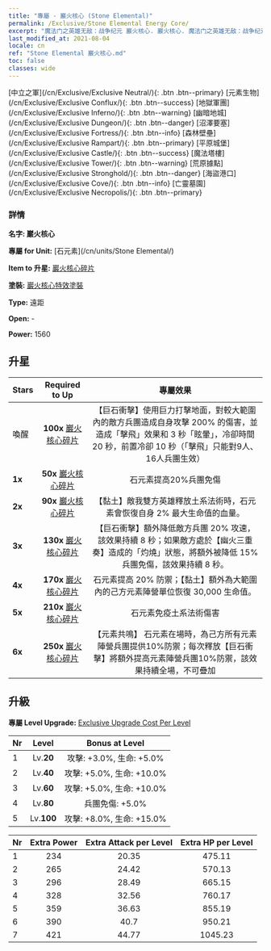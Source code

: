 ```yaml
---
title: "專屬 - 巖火核心 (Stone Elemental)"
permalink: /Exclusive/Stone Elemental Energy Core/
excerpt: "魔法门之英雄无敌：战争纪元 巖火核心. 巖火核心. 魔法门之英雄无敌：战争纪元 專屬 巖火核心. 石元素 專屬."
last_modified_at: 2021-08-04
locale: cn
ref: "Stone Elemental 巖火核心.md"
toc: false
classes: wide
---
```

 [中立之軍](/cn/Exclusive/Exclusive Neutral/){: .btn .btn--primary} [元素生物](/cn/Exclusive/Exclusive Conflux/){: .btn .btn--success} [地獄軍團](/cn/Exclusive/Exclusive Inferno/){: .btn .btn--warning} [幽暗地城](/cn/Exclusive/Exclusive Dungeon/){: .btn .btn--danger} [沼澤要塞](/cn/Exclusive/Exclusive Fortress/){: .btn .btn--info} [森林壁壘](/cn/Exclusive/Exclusive Rampart/){: .btn .btn--primary} [平原城堡](/cn/Exclusive/Exclusive Castle/){: .btn .btn--success} [魔法塔樓](/cn/Exclusive/Exclusive Tower/){: .btn .btn--warning} [荒原據點](/cn/Exclusive/Exclusive Stronghold/){: .btn .btn--danger} [海盜港口](/cn/Exclusive/Exclusive Cove/){: .btn .btn--info} [亡靈墓園](/cn/Exclusive/Exclusive Necropolis/){: .btn .btn--primary} 

### 詳情
 **名字: 巖火核心** 

 **專屬 for Unit:** [石元素](/cn/units/Stone Elemental/) 

 **Item to 升星:** [巖火核心碎片](/cn/Items/con_999/)

 **塗裝:** [巖火核心特效塗裝](/cn/Items/con_667/)

 **Type:** 遠距

 **Open:** -

 **Power:** 1560

## 升星

  |     Stars    |  Required to Up | 專屬效果 |
  |:-------------|:---------------:|:---------------:|
  |  喚醒  | **100x** [巖火核心碎片](/cn/Items/con_999/) | 【巨石衝擊】使用巨力打擊地面，對較大範圍內的敵方兵團造成自身攻擊 200% 的傷害，並造成「擊飛」效果和 3 秒「眩暈」，冷卻時間 20 秒，前置冷卻 10 秒（「擊飛」只能對9人、16人兵團生效） |
  | **1x** <i class="fas fa-star"/> | **50x** [巖火核心碎片](/cn/Items/con_999/) | 石元素提高20%兵團免傷 |
  | **2x** <i class="fas fa-star"/> | **90x** [巖火核心碎片](/cn/Items/con_999/) | 【黏土】敵我雙方英雄釋放土系法術時，石元素會恢復自身 2% 最大生命值的血量。 |
  | **3x** <i class="fas fa-star"/> | **130x** [巖火核心碎片](/cn/Items/con_999/) | 【巨石衝擊】額外降低敵方兵團 20% 攻速，該效果持續 8 秒；如果敵方處於【幽火三重奏】造成的「灼燒」狀態，將額外被降低 15% 兵團免傷，該效果持續 8 秒。 |
  | **4x** <i class="fas fa-star"/> | **170x** [巖火核心碎片](/cn/Items/con_999/) | 石元素提高 20% 防禦；【黏土】額外為大範圍內的己方元素陣營單位恢復 30,000 生命值。 |
  | **5x** <i class="fas fa-star"/> | **210x** [巖火核心碎片](/cn/Items/con_999/) | 石元素免疫土系法術傷害 |
  | **6x** <i class="fas fa-star"/> | **250x** [巖火核心碎片](/cn/Items/con_999/) | 【元素共鳴】 石元素在場時，為己方所有元素陣營兵團提供10%防禦；每次釋放【巨石衝擊】將額外提高元素陣營兵團10%防禦，該效果持續全場，不可疊加 |


## 升級
 **專屬 Level Upgrade:** [Exclusive Upgrade Cost Per Level](/Exclusive/ExclusiveUpgradeCostPerLevel/)

  |  Nr  |   Level  | Bonus at Level |
  |:-----|:--------:|:--------------:|
  | 1 | Lv.**20** | 攻擊: +3.0%, 生命: +5.0% |
  | 2 | Lv.**40** | 攻擊: +5.0%, 生命: +10.0% |
  | 3 | Lv.**60** | 攻擊: +5.0%, 生命: +10.0% |
  | 4 | Lv.**80** | 兵團免傷: +5.0% |
  | 5 | Lv.**100** | 攻擊: +8.0%, 生命: +15.0% |


  |  Nr  |  Extra Power | Extra Attack per Level | Extra HP per Level |
  |:-----|:--------:|:--------:|:--------:|
  | 1 | 234 | 20.35 | 475.11 |
  | 2 | 265 | 24.42 | 570.13 |
  | 3 | 296 | 28.49 | 665.15 |
  | 4 | 328 | 32.56 | 760.17 |
  | 5 | 359 | 36.63 | 855.19 |
  | 6 | 390 | 40.7 | 950.21 |
  | 7 | 421 | 44.77 | 1045.23 |


